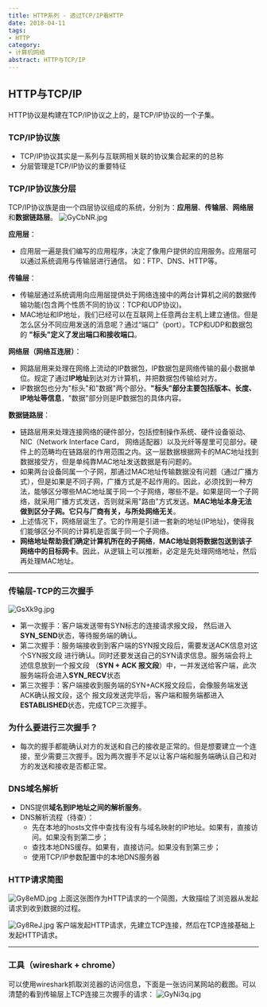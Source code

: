 ```yaml
---
title: HTTP系列 - 透过TCP/IP看HTTP
date: 2018-04-11
tags:
- HTTP
category:
- 计算机网络
abstract: HTTP与TCP/IP
---
```


## HTTP与TCP/IP
HTTP协议是构建在TCP/IP协议之上的，是TCP/IP协议的一个子集。

### TCP/IP协议族
- TCP/IP协议其实是一系列与互联网相关联的协议集合起来的的总称
- 分层管理是TCP/IP协议的重要特征


### TCP/IP协议族分层
TCP/IP协议族是由一个四层协议组成的系统，分别为：**应用层**、**传输层**、**网络层**和**数据链路层**。
![GyCbNR.jpg](https://s1.ax1x.com/2020/04/06/GyCbNR.jpg)

**应用层**：
- 应用层一遍是我们编写的应用程序，决定了像用户提供的应用服务。应用层可以通过系统调用与传输层进行通信。
如：FTP、DNS、HTTP等。

**传输层**：
- 传输层通过系统调用向应用层提供处于网络连接中的两台计算机之间的数据传输功能(包含两个性质不同的协议：TCP和UDP协议)。
- MAC地址和IP地址，我们已经可以在互联网上任意两台主机上建立通信。但是怎么区分不同应用发送的消息呢？通过“端口”（port）。TCP和UDP和数据包的 **"标头"定义了发出端口和接收端口**。

**网络层（网络互连层）**：
- 网路层用来处理在网络上流动的IP数据包，IP数据包是网络传输的最小数据单位。规定了通过**IP地址**到达对方计算机，并把数据包传输给对方。
- IP数据包也分为"标头"和"数据"两个部分。**"标头"部分主要包括版本、长度、IP地址等信息**，"数据"部分则是IP数据包的具体内容。

**数据链路层**：
- 链路层用来处理连接网络的硬件部分，包括控制操作系统、硬件设备驱动、NIC（Network Interface Card， 网络适配器）以及光纤等屋里可见部分。硬件上的范畴均在链路层的作用范围之内。这一层数据根据网卡的MAC地址找到数据接受方，但是单纯靠MAC地址发送数据是有问题的。
- 如果两台设备同属一个子网，那通过MAC地址传输数据没有问题（通过广播方式），但是如果是不同子网，广播方式是不起作用的。因此，必须找到一种方法，能够区分哪些MAC地址属于同一个子网络，哪些不是。如果是同一个子网络，就采用广播方式发送，否则就采用"路由"方式发送。**MAC地址本身无法做到区分子网。它只与厂商有关，与所处网络无关**。
- 上述情况下，网络层诞生了。它的作用是引进一套新的地址(IP地址)，使得我们能够区分不同的计算机是否属于同一个子网络。
- **网络地址帮助我们确定计算机所在的子网络**，**MAC地址则将数据包送到该子网络中的目标网卡**。因此，从逻辑上可以推断，必定是先处理网络地址，然后再处理MAC地址。
---

### 传输层-TCP的三次握手
![GsXk9g.jpg](https://s1.ax1x.com/2020/04/06/GsXk9g.jpg)
- 第一次握手：客户端发送带有SYN标志的连接请求报文段，
  然后进入**SYN_SEND**状态，等待服务端的确认。
- 第二次握手：服务端接收到到客户端的SYN报文段后，需要发送ACK信息对这个SYN报文段
  进行确认。同时还要发送自己的SYN请求信息。服务端会将上述信息放到一个报文段
  （**SYN + ACK 报文段**）中，一并发送给客户端，此次服务端将会进入**SYN_RECV**状态
- 第三次握手：客户端接收到服务端的SYN+ACK报文段后，会像服务端发送ACK确认报文段，这个   报文段发送完毕后，客户端和服务端都进入**ESTABLISHED**状态，完成TCP三次握手。

### 为什么要进行三次握手？
- 每次的握手都能确认对方的发送和自己的接收是正常的。但是想要建立一个连接，至少需要三次握手。因为两次握手不足以让客户端和服务端确认自己和对方的发送和接收是否都正常。

### DNS域名解析
- DNS提供**域名到IP地址之间的解析服务**。
- DNS解析流程（待查）：
    - 先在本地的hosts文件中查找有没有与域名映射的IP地址。如果有，直接访问。如果没有到第二步；
    - 查找本地DNS缓存。如果有，直接访问。如果没有到第三步；
    - 使用TCP/IP参数配置中的本地DNS服务器

### HTTP请求简图
![Gy8eMD.jpg](https://s1.ax1x.com/2020/04/06/Gy8eMD.jpg)
上面这张图作为HTTP请求的一个简图，大致描绘了浏览器从发起请求到收到数据的过程。

![Gy8ReJ.jpg](https://s1.ax1x.com/2020/04/06/Gy8ReJ.jpg)
客户端发起HTTP请求，先建立TCP连接，然后在TCP连接基础上发起HTTP请求。

---

### 工具（wireshark + chrome）
可以使用wireshark抓取浏览器的访问信息，下面是一张访问某网站的截图。可以清楚的看到传输层上TCP连接三次握手的请求：
![GyNi3q.jpg](https://s1.ax1x.com/2020/04/06/GyNi3q.jpg)
